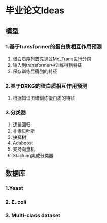 <!--
 * @Description: 
 * @Author: lilongguang
 * @Date: 2022-02-23 15:11:48
 * @LastEditors: lilongguang
 * @LastEditTime: 2022-02-23 15:19:35
-->
# 毕业论文Ideas

## 模型
### 1.基于transformer的蛋白质相互作用预测

1. 蛋白质序列首先通过MoLTrans进行分词
2. 输入到transformer中训练得到特征
3. 保存训练后得到的特征

### 2.基于DRKG的蛋白质相互作用预测
1. 根据知识图谱训练蛋白质的特征
### 3.分类器
1. 逻辑回归
2. 朴素贝叶斯
3. 抉择树
4. Adaboost
5. 支持向量机
6. Stacking集成分类器
## 数据库
### 1.Yeast
### 2. E. coli
### 3. Multi-class dataset

